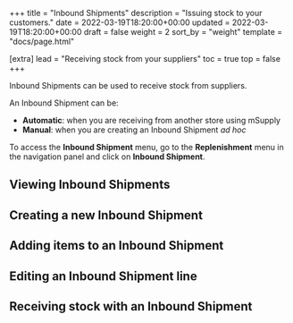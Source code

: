 +++
title = "Inbound Shipments"
description = "Issuing stock to your customers."
date = 2022-03-19T18:20:00+00:00
updated = 2022-03-19T18:20:00+00:00
draft = false
weight = 2
sort_by = "weight"
template = "docs/page.html"

[extra]
lead = "Receiving stock from your suppliers"
toc = true
top = false
+++

Inbound Shipments can be used to receive stock from suppliers. 

An Inbound Shipment can be:
* **Automatic**: when you are receiving from another store using mSupply
* **Manual**: when you are creating an Inbound Shipment *ad hoc*

To access the **Inbound Shipment** menu, go to the **Replenishment** menu in the navigation panel and click on **Inbound Shipment**. 

## Viewing Inbound Shipments

## Creating a new Inbound Shipment

## Adding items to an Inbound Shipment

## Editing an Inbound Shipment line

## Receiving stock with an Inbound Shipment





